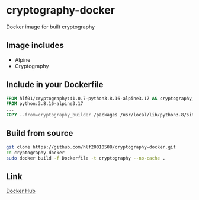 # cryptography-docker
Docker image for built cryptography

## Image includes
- Alpine
- Cryptography

## Include in your Dockerfile
```Dockerfile
FROM hlf01/cryptography:41.0.7-python3.8.16-alpine3.17 AS cryptography_builder
FROM python:3.8.16-alpine3.17
...
COPY --from=cryptography_builder /packages /usr/local/lib/python3.8/site-packages
```

## Build from source
```sh
git clone https://github.com/hlf20010508/cryptography-docker.git
cd cryptography-docker
sudo docker build -f Dockerfile -t cryptography --no-cache .
```

## Link
[Docker Hub](https://hub.docker.com/repository/docker/hlf01/cryptography)
